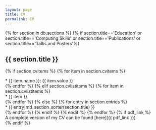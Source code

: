 ```yaml
---
layout: page
title: CV
permalink: CV
---
```

{% for section in db.sections %}
{% if section.title=='Education' or section.title=='Computing Skills' or section.title=='Publications' or section.title=='Talks and Posters'%}
## {{ section.title }}
{% if section.cvitems %}
{% for item in section.cvitems %}
<div class="lead">
* {{ item.name }}: {{ item.value }}
</div>
{% endfor %}
{% elif section.cvlistitems %}
{% for item in section.cvlistitems %}
<div class="lead">
* {{ item }}
</div>
{% endfor %}
{% else %}
{% for entry in section.entries %}
<div class="lead">
* {{ entry|md_section_sorter(section.title) }}
</div>
{% endfor %}
{% endif %}
{% endif %}
{% endfor %}
{% if pdf_link %}
<div class="lead text-center">A complete version of my CV can be found [here]({{ pdf_link }})</div>
{% endif %}
